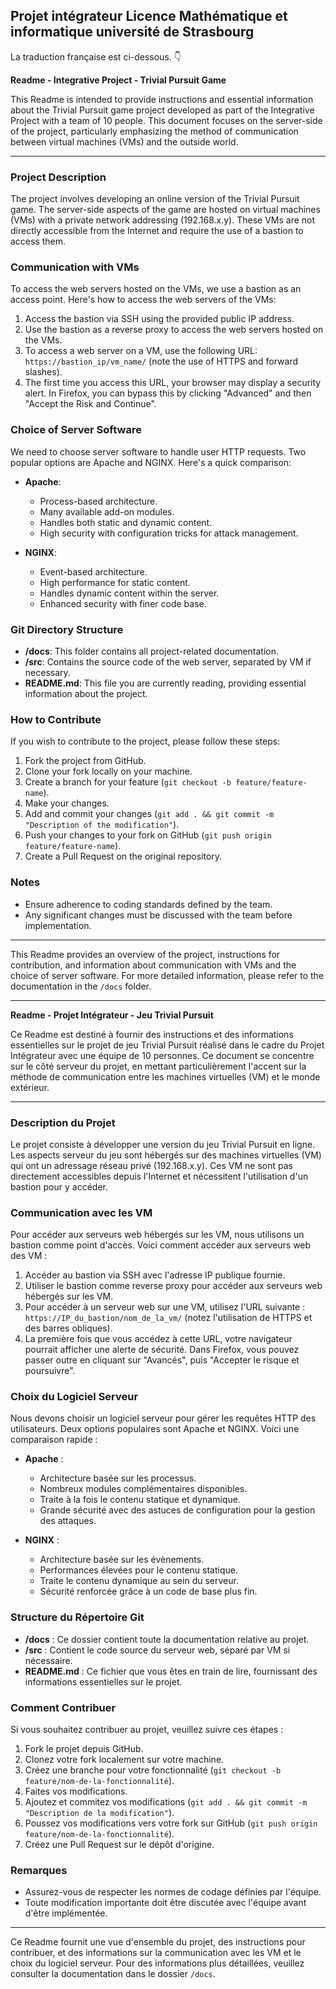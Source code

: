 ## Projet intégrateur Licence Mathématique et informatique université de Strasbourg 

La traduction française est ci-dessous. 👇

**Readme - Integrative Project - Trivial Pursuit Game**

This Readme is intended to provide instructions and essential information about the Trivial Pursuit game project developed as part of the Integrative Project with a team of 10 people. This document focuses on the server-side of the project, particularly emphasizing the method of communication between virtual machines (VMs) and the outside world.

---

### Project Description

The project involves developing an online version of the Trivial Pursuit game. The server-side aspects of the game are hosted on virtual machines (VMs) with a private network addressing (192.168.x.y). These VMs are not directly accessible from the Internet and require the use of a bastion to access them.

### Communication with VMs

To access the web servers hosted on the VMs, we use a bastion as an access point. Here's how to access the web servers of the VMs:

1. Access the bastion via SSH using the provided public IP address.
2. Use the bastion as a reverse proxy to access the web servers hosted on the VMs.
3. To access a web server on a VM, use the following URL: `https://bastion_ip/vm_name/` (note the use of HTTPS and forward slashes).
4. The first time you access this URL, your browser may display a security alert. In Firefox, you can bypass this by clicking "Advanced" and then "Accept the Risk and Continue".

### Choice of Server Software

We need to choose server software to handle user HTTP requests. Two popular options are Apache and NGINX. Here's a quick comparison:

- **Apache**:
  - Process-based architecture.
  - Many available add-on modules.
  - Handles both static and dynamic content.
  - High security with configuration tricks for attack management.

- **NGINX**:
  - Event-based architecture.
  - High performance for static content.
  - Handles dynamic content within the server.
  - Enhanced security with finer code base.

### Git Directory Structure

- **/docs**: This folder contains all project-related documentation.
- **/src**: Contains the source code of the web server, separated by VM if necessary.
- **README.md**: This file you are currently reading, providing essential information about the project.

### How to Contribute

If you wish to contribute to the project, please follow these steps:

1. Fork the project from GitHub.
2. Clone your fork locally on your machine.
3. Create a branch for your feature (`git checkout -b feature/feature-name`).
4. Make your changes.
5. Add and commit your changes (`git add . && git commit -m "Description of the modification"`).
6. Push your changes to your fork on GitHub (`git push origin feature/feature-name`).
7. Create a Pull Request on the original repository.

### Notes

- Ensure adherence to coding standards defined by the team.
- Any significant changes must be discussed with the team before implementation.

---

This Readme provides an overview of the project, instructions for contribution, and information about communication with VMs and the choice of server software. For more detailed information, please refer to the documentation in the `/docs` folder.

---
**Readme - Projet Intégrateur - Jeu Trivial Pursuit**

Ce Readme est destiné à fournir des instructions et des informations essentielles sur le projet de jeu Trivial Pursuit réalisé dans le cadre du Projet Intégrateur avec une équipe de 10 personnes. Ce document se concentre sur le côté serveur du projet, en mettant particulièrement l'accent sur la méthode de communication entre les machines virtuelles (VM) et le monde extérieur.

---

### Description du Projet

Le projet consiste à développer une version du jeu Trivial Pursuit en ligne. Les aspects serveur du jeu sont hébergés sur des machines virtuelles (VM) qui ont un adressage réseau privé (192.168.x.y). Ces VM ne sont pas directement accessibles depuis l'Internet et nécessitent l'utilisation d'un bastion pour y accéder.

### Communication avec les VM

Pour accéder aux serveurs web hébergés sur les VM, nous utilisons un bastion comme point d'accès. Voici comment accéder aux serveurs web des VM :

1. Accéder au bastion via SSH avec l'adresse IP publique fournie.
2. Utiliser le bastion comme reverse proxy pour accéder aux serveurs web hébergés sur les VM.
3. Pour accéder à un serveur web sur une VM, utilisez l'URL suivante : `https://IP_du_bastion/nom_de_la_vm/` (notez l'utilisation de HTTPS et des barres obliques).
4. La première fois que vous accédez à cette URL, votre navigateur pourrait afficher une alerte de sécurité. Dans Firefox, vous pouvez passer outre en cliquant sur "Avancés", puis "Accepter le risque et poursuivre".

### Choix du Logiciel Serveur

Nous devons choisir un logiciel serveur pour gérer les requêtes HTTP des utilisateurs. Deux options populaires sont Apache et NGINX. Voici une comparaison rapide :

- **Apache** :
  - Architecture basée sur les processus.
  - Nombreux modules complémentaires disponibles.
  - Traite à la fois le contenu statique et dynamique.
  - Grande sécurité avec des astuces de configuration pour la gestion des attaques.

- **NGINX** :
  - Architecture basée sur les évènements.
  - Performances élevées pour le contenu statique.
  - Traite le contenu dynamique au sein du serveur.
  - Sécurité renforcée grâce à un code de base plus fin.

### Structure du Répertoire Git

- **/docs** : Ce dossier contient toute la documentation relative au projet.
- **/src** : Contient le code source du serveur web, séparé par VM si nécessaire.
- **README.md** : Ce fichier que vous êtes en train de lire, fournissant des informations essentielles sur le projet.

### Comment Contribuer

Si vous souhaitez contribuer au projet, veuillez suivre ces étapes :

1. Fork le projet depuis GitHub.
2. Clonez votre fork localement sur votre machine.
3. Créez une branche pour votre fonctionnalité (`git checkout -b feature/nom-de-la-fonctionnalité`).
4. Faites vos modifications.
5. Ajoutez et commitez vos modifications (`git add . && git commit -m "Description de la modification"`).
6. Poussez vos modifications vers votre fork sur GitHub (`git push origin feature/nom-de-la-fonctionnalité`).
7. Créez une Pull Request sur le dépôt d'origine.

### Remarques

- Assurez-vous de respecter les normes de codage définies par l'équipe.
- Toute modification importante doit être discutée avec l'équipe avant d'être implémentée.

---

Ce Readme fournit une vue d'ensemble du projet, des instructions pour contribuer, et des informations sur la communication avec les VM et le choix du logiciel serveur. Pour des informations plus détaillées, veuillez consulter la documentation dans le dossier `/docs`.
